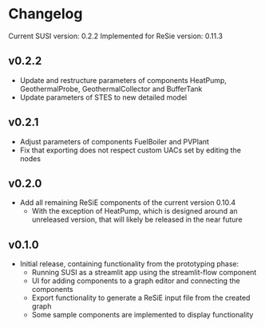 # Changelog

Current SUSI version: 0.2.2
Implemented for ReSie version: 0.11.3

## v0.2.2
* Update and restructure parameters of components HeatPump, GeothermalProbe, GeothermalCollector and BufferTank
* Update parameters of STES to new detailed model

## v0.2.1
* Adjust parameters of components FuelBoiler and PVPlant
* Fix that exporting does not respect custom UACs set by editing the nodes

## v0.2.0
* Add all remaining ReSiE components of the current version 0.10.4
    * With the exception of HeatPump, which is designed around an unreleased version, that will likely be released in the near future

## v0.1.0
* Initial release, containing functionality from the prototyping phase:
    * Running SUSI as a streamlit app using the streamlit-flow component
    * UI for adding components to a graph editor and connecting the components
    * Export functionality to generate a ReSiE input file from the created graph
    * Some sample components are implemented to display functionality